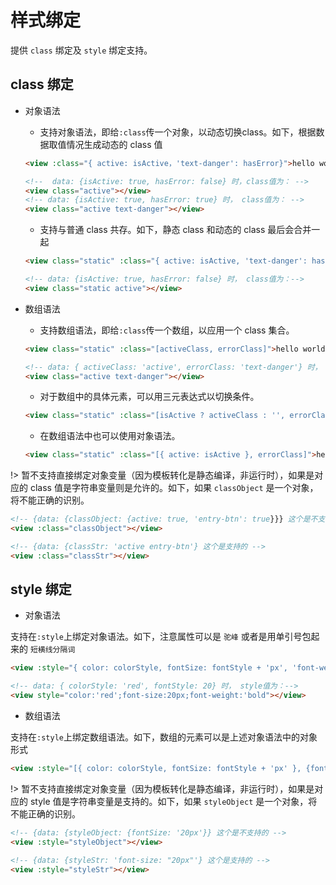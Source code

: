 # 样式绑定
提供 `class` 绑定及 `style` 绑定支持。

## class 绑定

* 对象语法

    * 支持对象语法，即给`:class`传一个对象，以动态切换class。如下，根据数据取值情况生成动态的 class 值
    ```html
    <view :class="{ active: isActive，'text-danger': hasError}">hello world</view>

    <!--  data: {isActive: true, hasError: false} 时，class值为： -->
    <view class="active"></view>
    <!-- data: {isActive: true, hasError: true} 时， class值为： -->
    <view class="active text-danger"></view>
    ```

    * 支持与普通 class 共存。如下，静态 class 和动态的 class 最后会合并一起
    ```html
    <view class="static" :class="{ active: isActive, 'text-danger': hasError }">hello world</view>

    <!-- data: {isActive: true, hasError: false} 时， class值为：-->
    <view class="static active"></view>
    ```

* 数组语法

    * 支持数组语法，即给`:class`传一个数组，以应用一个 class 集合。
    ```html
    <view class="static" :class="[activeClass, errorClass]">hello world</view>

    <!-- data: { activeClass: 'active', errorClass: 'text-danger'} 时， class值为：-->
    <view class="active text-danger"></view>
    ```

    * 对于数组中的具体元素，可以用三元表达式以切换条件。
    ```html
    <view class="static" :class="[isActive ? activeClass : '', errorClass]">hello world</view>
    ```

    * 在数组语法中也可以使用对象语法。
    ```html
    <view class="static" :class="[{ active: isActive }, errorClass]">hello world</view>
    ```

!> 暂不支持直接绑定对象变量（因为模板转化是静态编译，非运行时），如果是对应的 class 值是字符串变量则是允许的。如下，如果 `classObject` 是一个对象，将不能正确的识别。

```html
<!-- {data: {classObject: {active: true, 'entry-btn': true}}} 这个是不支持的 -->
<view :class="classObject"></view>

<!-- {data: {classStr: 'active entry-btn'} 这个是支持的 -->
<view :class="classStr"></view>
```

## style 绑定

* 对象语法

支持在`:style`上绑定对象语法。如下，注意属性可以是 `驼峰` 或者是用单引号包起来的 `短横线分隔词`
```html
<view :style="{ color: colorStyle, fontSize: fontStyle + 'px', 'font-weight':'bold' }">对象语法</view>

<!-- data: { colorStyle: 'red', fontStyle: 20} 时， style值为：-->
<view style="color:'red';font-size:20px;font-weight:'bold"></view>
```

* 数组语法

支持在`:style`上绑定数组语法。如下，数组的元素可以是上述对象语法中的对象形式
```html
<view :style="[{ color: colorStyle, fontSize: fontStyle + 'px' }, {fontWeight:'bold'}]">数组语法</view>
```

!> 暂不支持直接绑定对象变量（因为模板转化是静态编译，非运行时），如果是对应的 style 值是字符串变量是支持的。如下，如果 `styleObject` 是一个对象，将不能正确的识别。

```html
<!-- {data: {styleObject: {fontSize: '20px'}} 这个是不支持的 -->
<view :style="styleObject"></view>

<!-- {data: {styleStr: 'font-size: "20px"'} 这个是支持的 -->
<view :style="styleStr"></view>
```
